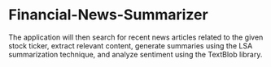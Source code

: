 # Financial-News-Summarizer
The application will then search for recent news articles related to the given stock ticker, extract relevant content, generate summaries using the LSA summarization technique, and analyze sentiment using the TextBlob library. 
